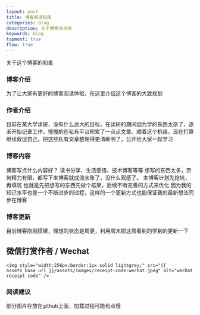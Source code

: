 ```yaml
---
layout: post
title: 博客阅读指南
categories: blog
description: 关于博客写点啥
keywords: blog
topmost: true
flow: true
---
```

关于这个博客的初衷

### 博客介绍

为了让大家有更好的博客阅读体验，在这里介绍这个博客的大致规划

### 作者介绍

目前在某大学读研，没有什么远大的目标，在读研的期间因为学的东西太杂了，逐渐开始记录工作，慢慢的在私有平台积累了一点点文章。顺着这个机缘，现在打算继续敦促自己，把这些私有文章整理得更清晰明了，公开给大家一起学习

### 博客内容

博客写点什么内容好？
读书分享、生活感悟、技术博客等等
想写的东西太多，奈何精力有限，都写下来博客就成流水账了，没什么观感了。
本博客计划先挖坑，再填坑
也就是先把想写的东西先做个框架，后续不断完善的方式来优化
因为我的知识水平也是一个不断进步的过程，这样的一个更新方式也能保证我的最新想法同步在博客

<!-- 这是一段注释，在渲染后的文档中不会显示 
1. 写科目知识感觉数学公式太复杂，调整格式需要花费太多时间
2. 写读书笔记，这个更新的太慢，因为我太懒了看书的进度太慢
3. 写软件教程，这个是最简单的，但是我不知道哪些能写哪些不能写-->

### 博客更新

目前博客刚刚搭建，理想的状态是周更，利用周末把这周看到的学到的更新一下

## 微信打赏作者 / Wechat

`<img style="width:256px;border:1px solid lightgrey;" src="{{ assets_base_url }}/assets/images/receipt-code-wechat.jpeg" alt="wechat receipt code" />`

### 阅读建议

部分图片存放在github上面，加载过程可能有点慢
